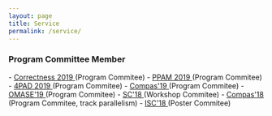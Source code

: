```yaml
---
layout: page
title: Service
permalink: /service/
---
```


<div class="panel panel-info" markdown="1">
  <div class="panel-heading">
    <h3 class="panel-title">Program Committee Member</h3>
  </div>
  <div class="panel-body">
<td markdown="1">
- <a href="https://correctness-workshop.github.io/2019/" target="_blank"> Correctness 2019 </a> (Program Commitee)
- <a href="https://www.ppam.pl" target="_blank"> PPAM 2019 </a> (Program Commitee)
- <a href="http://hpcs2019.cisedu.info/2-conference/symposia/symp05-4pad" target="_blank"> 4PAD 2019 </a> (Program Commitee)
- <a href="https://2019.compas-conference.fr" target="_blank"> Compas'19 </a> (Program Commitee)
- <a href="https://omasew.github.io" target="_blank"> OMASE'19 </a> (Program Commitee)
- <a href="https://sc18.supercomputing.org" target="_blank"> SC'18 </a> (Workshop Commitee)
- <a href="http://2018.compas-conference.fr/#" target="_blank"> Compas'18 </a> (Program Commitee, track parallelism)
- <a href="https://www.isc-hpc.com" target="_blank"> ISC'18 </a> (Poster Commitee)
</td>
  </div>
</div>
